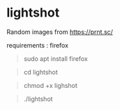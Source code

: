 # lightshot
Random images from https://prnt.sc/ 

requirements : firefox

>sudo apt install firefox

> cd lightshot

> chmod +x lighshot

> ./lightshot
